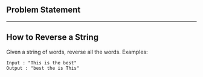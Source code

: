Problem Statement
---

----
How to Reverse a String
---
Given a string of words, reverse all the words.
Examples: 
```shell
Input : "This is the best"
Output : "best the is This"
  
```


